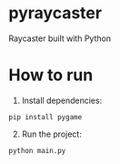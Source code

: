 # pyraycaster
Raycaster built with Python

# How to run

1. Install dependencies:

`pip install pygame`

2. Run the project:

`python main.py`